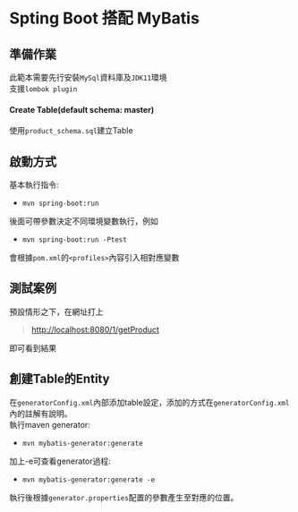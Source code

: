 # Spting Boot 搭配 MyBatis

## 準備作業
此範本需要先行安裝`MySql`資料庫及`JDK11`環境  
支援`lombok plugin`

#### Create Table(default schema: master)

使用`product_schema.sql`建立Table

## 啟動方式
基本執行指令:
- `mvn spring-boot:run`

後面可帶參數決定不同環境變數執行，例如
- `mvn spring-boot:run -Ptest`

會根據`pom.xml`的`<profiles>`內容引入相對應變數

## 測試案例
預設情形之下，在網址打上
><http://localhost:8080/1/getProduct>

即可看到結果

## 創建Table的Entity
在`generatorConfig.xml`內部添加table設定，添加的方式在`generatorConfig.xml`內的註解有說明。  
執行maven generator: 
- `mvn mybatis-generator:generate`

加上-e可查看generator過程:
- `mvn mybatis-generator:generate -e`

執行後根據`generator.properties`配置的參數產生至對應的位置。